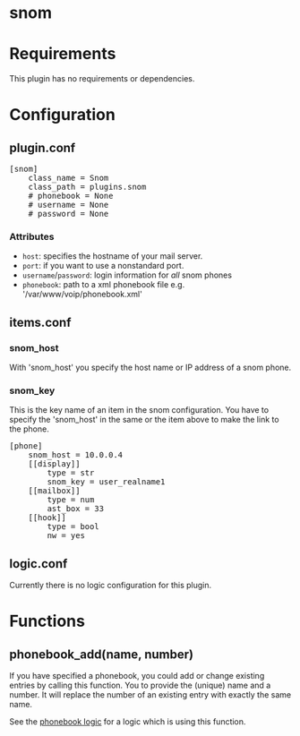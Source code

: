 # snom

# Requirements
This plugin has no requirements or dependencies.

# Configuration

## plugin.conf
<pre>
[snom]
    class_name = Snom
    class_path = plugins.snom
    # phonebook = None
    # username = None
    # password = None
</pre>

### Attributes
  * `host`: specifies the hostname of your mail server.
  * `port`: if you want to use a nonstandard port.
  * `username`/`password`: login information for _all_ snom phones
  * `phonebook`: path to a xml phonebook file e.g. '/var/www/voip/phonebook.xml'

## items.conf

### snom_host
With 'snom_host' you specify the host name or IP address of a snom phone.

### snom_key
This is the key name of an item in the snom configuration. You have to specify the 'snom_host' in the same or the item above to make the link to the phone.

<pre>
[phone]
    snom_host = 10.0.0.4
    [[display]]
        type = str
        snom_key = user_realname1
    [[mailbox]]
        type = num
        ast_box = 33
    [[hook]]
        type = bool
        nw = yes
</pre>

## logic.conf

Currently there is no logic configuration for this plugin.

# Functions

## phonebook_add(name, number)

If you have specified a phonebook, you could add or change existing entries by calling this function.
You to provide the (unique) name and a number. It will replace the number of an existing entry with exactly the same name.

See the [phonebook logic](https://github.com/mknx/smarthome/wiki/Phonebook) for a logic which is using this function.
